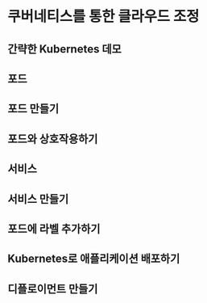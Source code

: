 # 쿠버네티스를 통한 클라우드 조정
## 간략한 Kubernetes 데모   
## 포드
## 포드 만들기
## 포드와 상호작용하기
## 서비스
## 서비스 만들기
## 포드에 라벨 추가하기
## Kubernetes로 애플리케이션 배포하기
## 디플로이먼트 만들기
